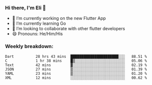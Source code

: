 ### Hi there, I'm Eli 👋
- 🔭 I’m currently working on the new Flutter App
- 🌱 I’m currently learning Go
- 🦄 I’m looking to collaborate with other flutter developers
- 😄 Pronouns: He/Him/His

### Weekly breakdown:
<!--START_SECTION:waka-->

```text
Dart          28 hrs 43 mins  ██████████████████████░░░   88.51 %
C             1 hr 38 mins    █▒░░░░░░░░░░░░░░░░░░░░░░░   05.06 %
Text          42 mins         ▓░░░░░░░░░░░░░░░░░░░░░░░░   02.19 %
JSON          27 mins         ▒░░░░░░░░░░░░░░░░░░░░░░░░   01.39 %
YAML          23 mins         ▒░░░░░░░░░░░░░░░░░░░░░░░░   01.20 %
XML           12 mins         ░░░░░░░░░░░░░░░░░░░░░░░░░   00.62 %
```

<!--END_SECTION:waka-->
